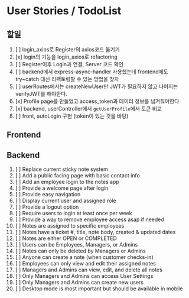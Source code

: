 # User Stories / TodoList

## 할일

1. [ ] login_axios로 Register의 axios코드 옮기기
2. [x] login의 기능을 login_axios로 refactoring
3. [ ] Register이후 Login과 연결, Server 코드 확인
4. [ ] backend에서 express-async-handler 사용했는데 frontend에도 try~catch 대신 리팩토링할 수 있는 방법을 찾자
5. [ ] userRoutes에서는 createNewUser만 JWT가 필요하지 않고 나머지는 verifyJWT를 해야한다.
6. [x] Profile page를 만들었고 access_token과 데이터 정보를 넘겨줘야한다
7. [x] backend, userController에서 `getUserProfile`에서 토큰 비교
8. [ ] front, autoLogin 구현 (token이 있는 것을 바탕)

## Frontend

## Backend

1. [ ] Replace current sticky note system
2. [ ] Add a public facing page with basic contact info
3. [ ] Add an employee login to the notes app
4. [ ] Provide a welcome page after login
5. [ ] Provide easy navigation
6. [ ] Display current user and assigned role
7. [ ] Provide a logout option
8. [ ] Require users to login at least once per week
9. [ ] Provide a way to remove employee access asap if needed
10. [ ] Notes are assigned to specific employees
11. [ ] Notes have a ticket #, title, note body, created & updated dates
12. [ ] Notes are either OPEN or COMPLETED
13. [ ] Users can be Employees, Managers, or Admins
14. [ ] Notes can only be deleted by Managers or Admins
15. [ ] Anyone can create a note (when customer checks-in)
16. [ ] Employees can only view and edit their assigned notes
17. [ ] Managers and Admins can view, edit, and delete all notes
18. [ ] Only Managers and Admins can access User Settings
19. [ ] Only Managers and Admins can create new users
20. [ ] Desktop mode is most important but should be available in mobile
